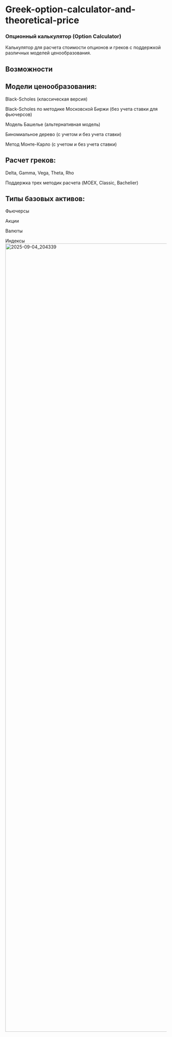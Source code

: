 # Greek-option-calculator-and-theoretical-price
### Опционный калькулятор (Option Calculator)

Калькулятор для расчета стоимости опционов и греков с поддержкой различных моделей ценообразования.

## Возможности
## Модели ценообразования:

Black-Scholes (классическая версия)

Black-Scholes по методике Московской Биржи (без учета ставки для фьючерсов)

Модель Башелье (альтернативная модель)

Биномиальное дерево (с учетом и без учета ставки)

Метод Монте-Карло (с учетом и без учета ставки)

## Расчет греков:

Delta, Gamma, Vega, Theta, Rho

Поддержка трех методик расчета (MOEX, Classic, Bachelier)

## Типы базовых активов:

Фьючерсы

Акции

Валюты

Индексы
<img width="1350" height="2458" alt="2025-09-04_204339" src="https://github.com/user-attachments/assets/7ce33b6f-5871-47eb-a5ba-2694254a558a" />

